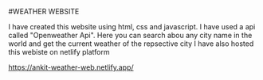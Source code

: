 #WEATHER WEBSITE

I have created this website using html, css and javascript. I have used a api called "Openweather Api". Here you can search abou any city name in the world and get the current weather of the repsective city
I have also hosted this webiste on netlify platform

https://ankit-weather-web.netlify.app/

